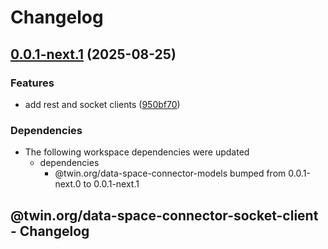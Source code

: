 # Changelog

## [0.0.1-next.1](https://github.com/twinfoundation/data-space-connector/compare/data-space-connector-socket-client-v0.0.1-next.0...data-space-connector-socket-client-v0.0.1-next.1) (2025-08-25)


### Features

* add rest and socket clients ([950bf70](https://github.com/twinfoundation/data-space-connector/commit/950bf705e6df4e709bbbe58e93968510067b9ddc))


### Dependencies

* The following workspace dependencies were updated
  * dependencies
    * @twin.org/data-space-connector-models bumped from 0.0.1-next.0 to 0.0.1-next.1

## @twin.org/data-space-connector-socket-client - Changelog

